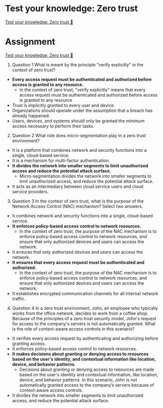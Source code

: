 # Test your knowledge: Zero trust

[Test your knowledge: Zero trust 🔗](https://www.coursera.org/learn/cloud-security-risks-identify-and-protect-against-threats/assignment-submission/ld5D8/test-your-knowledge-zero-trust)

# Assignment

[Test your knowledge: Zero trust 🔗](https://www.coursera.org/learn/cloud-security-risks-identify-and-protect-against-threats/assignment-submission/ld5D8/test-your-knowledge-zero-trust/attempt)

1.  Question 1
    What is meant by the principle "verify explicitly" in the context of zero trust?

- **Every access request must be authenticated and authorized before access is granted to any resource.**
  - In the context of zero trust, "verify explicitly" means that every access request must be authenticated and authorized before access is granted to any resource
- Trust is implicitly granted to every user and device.
- Organizations should operate under the assumption that a breach has already happened.
- Users, devices, and systems should only be granted the minimum access necessary to perform their tasks.

2. Question 2
   What role does micro-segmentation play in a zero trust environment?

- It is a platform that combines network and security functions into a single, cloud-based service.
- It is a mechanism for multi-factor authentication.
- **It divides the network into smaller segments to limit unauthorized access and reduce the potential attack surface.**
  - Micro-segmentation divides the network into smaller segments to limit unauthorized access, and reduce the potential attack surface.
- It acts as an intermediary between cloud service users and cloud service providers.

3. Question 3
   In the context of zero trust, what is the purpose of the Network Access Control (NAC) mechanism? Select two answers.

- It combines network and security functions into a single, cloud-based service.
- **It enforces policy-based access control to network resources.**
  - In the context of zero trust, the purpose of the NAC mechanism is to enforce policy-based access control to network resources, and ensure that only authorized devices and users can access the network.
- It ensures that only authorized devices and users can access the network.
- **It ensures that every access request must be authenticated and authorized.**
  - In the context of zero trust, the purpose of the NAC mechanism is to enforce policy-based access control to network resources, and ensure that only authorized devices and users can access the network.
- It establishes encrypted communication channels for all internal network traffic.

4. Question 4
   In a zero trust environment, John, an employee who typically works from the office network, decides to work from a coffee shop. Because of the principles of a zero trust security model, John's request for access to the company's servers is not automatically granted. What is the role of context-aware access controls in this scenario?

- It verifies every access request by authenticating and authorizing before granting access.
- It enforces policy-based access control to network resources.
- **It makes decisions about granting or denying access to resources based on the user's identity, and contextual information like location, device, and behavior patterns.**
  - Decisions about granting or denying access to resources are made based on the user's identity and contextual information, like location, device, and behavior patterns. In this scenario, John is not automatically granted access to the company’s servers because of context-aware access controls.
- It divides the network into smaller segments to limit unauthorized access, and reduce the potential attack surface.
